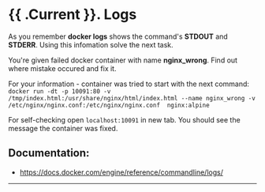 # {{ .Current }}. Logs

As you remember **docker logs** shows the command's **STDOUT** and **STDERR**. Using this infomation solve the next task.  

You're given failed docker container with name **nginx_wrong**. Find out where mistake occured and fix it.  

For your information - container was tried to start with the next command:  
`docker run -dt -p 10091:80 -v /tmp/index.html:/usr/share/nginx/html/index.html --name nginx_wrong -v /etc/nginx/nginx.conf:/etc/nginx/nginx.conf  nginx:alpine`  
  
For self-checking open `localhost:10091` in new tab. You should see the message the container was fixed.  
  
## Documentation:
- https://docs.docker.com/engine/reference/commandline/logs/

---